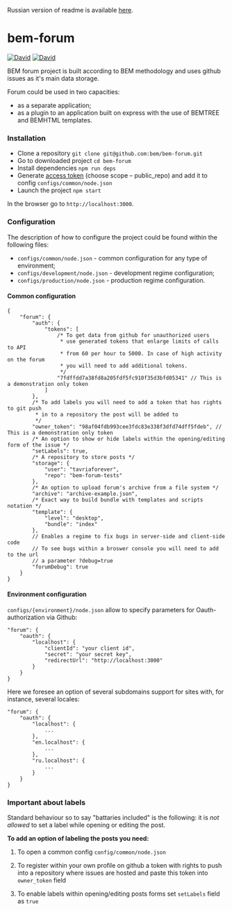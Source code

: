 Russian version of readme is available [here](https://github.com/bem/bem-forum/blob/master/README.ru.md).

bem-forum
=========

[![David](https://img.shields.io/david/bem/bem-forum.svg)](https://david-dm.org/bem/bem-forum)
[![David](https://img.shields.io/david/dev/bem/bem-forum.svg)](https://david-dm.org/bem/bem-forum#info=devDependencies)

BEM forum project is built according to BEM methodology and uses github issues as it's main data storage.
 
Forum could be used in two capacities:

* as a separate application;
* as a plugin to an application built on express with the use of BEMTREE and BEMHTML templates.

### Installation

* Clone a repository `git clone git@github.com:bem/bem-forum.git`
* Go to downloaded project `cd bem-forum`
* Install dependencies `npm run deps`
* Generate [access token](https://help.github.com/articles/creating-an-access-token-for-command-line-use/) (choose scope – public_repo) and add it to config `configs/common/node.json`
* Launch the project `npm start`

In the browser go to `http://localhost:3000`.

### Configuration

The description of how to configure the project could be found within the following files:

* `configs/common/node.json` - common configuration for any type of environment;
* `configs/development/node.json` - development regime configuration;
* `configs/production/node.json` - production regime configuration.

#### Common configuration

```
{
    "forum": {
        "auth": {
            "tokens": [
                /* To get data from github for unauthorized users
                 * use generated tokens that enlarge limits of calls to API
                 * from 60 per hour to 5000. In case of high activity on the forum 
                 * you will need to add additional tokens.
                 */
                "7fdffdd7a38fd8a205fdf5fc910f35d3bfd05341" // This is a demonstration only token
            ]
        },
        /* To add labels you will need to add a token that has rights to git push
         * in to a repository the post will be added to
         */
        "owner_token": "98af04fdb993cee3fdc83e338f3dfd74dff5fdeb", // This is a demonstration only token
        /* An option to show or hide labels within the opening/editing form of the issue */
        "setLabels": true,
        /* A repository to store posts */
        "storage": {
            "user": "tavriaforever",
            "repo": "bem-forum-tests"
        },
        /* An option to upload forum's archive from a file system */
        "archive": "archive-example.json",
        /* Exact way to build bundle with templates and scripts notation */
        "template": {
            "level": "desktop",
            "bundle": "index"
        },
        // Enables a regime to fix bugs in server-side and client-side code
        // To see bugs within a broswer console you will need to add to the url 
        // a parameter ?debug=true
        "forumDebug": true
    }
}
```

#### Environment configuration

`configs/{environment}/node.json` allow to specify parameters for Oauth-authorization via Github:

```
"forum": {
    "oauth": {
        "localhost": {
            "clientId": "your client id",
            "secret": "your secret key",
            "redirectUrl": "http://localhost:3000"
        }
    }
}
```

Here we foresee an option of several subdomains support for sites with, for instance, several locales:

```
"forum": {
    "oauth": {
        "localhost": {
            ...
        },
        "en.localhost": {
            ...
        },
        "ru.localhost": {
            ...
        }
    }
}
```

### Important about labels

Standard behaviour so to say "battaries included" is the following: it is *not allowed* to set a label while opening or editing the post. 

**To add an option of labeling the posts you need:**

1) To open a common config `config/common/node.json`

2) To register within your own profile on github a token with rights to push into a repository where issues are hosted and paste this token into `owner_token` field

3) To enable labels within opening/editing posts forms set `setLabels` field as `true`
